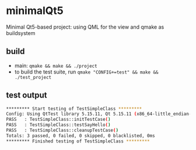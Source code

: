 # minimalQt5
Minimal Qt5-based project: using QML for the view and qmake as buildsystem

## build
* main:  `qmake && make && ./project`
* to build the test suite, run `qmake "CONFIG+=test" && make && ./test_project`

## test output
```bash
********* Start testing of TestSimpleClass *********
Config: Using QtTest library 5.15.11, Qt 5.15.11 (x86_64-little_endian-lp64 shared (dynamic) release build; by GCC 13.2.1 20230801), manjaro unknown
PASS   : TestSimpleClass::initTestCase()
PASS   : TestSimpleClass::testSayHello()
PASS   : TestSimpleClass::cleanupTestCase()
Totals: 3 passed, 0 failed, 0 skipped, 0 blacklisted, 0ms
********* Finished testing of TestSimpleClass *********
```
